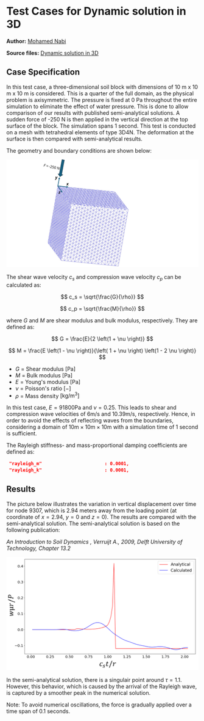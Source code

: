 # Test Cases for Dynamic solution in 3D

**Author:** [Mohamed Nabi](https://github.com/mnabideltares)

**Source files:** [Dynamic solution in 3D](https://github.com/KratosMultiphysics/Kratos/tree/master/applications/GeoMechanicsApplication/tests/test_dynamic/test_constant_point_load_3d)

## Case Specification
In this test case, a three-dimensional soil block with dimensions of 10 m x 10 m x 10 m is considered. This is a quarter of the full domain, as the physical problem is axisymmetric. The pressure is fixed at 0 Pa throughout the entire simulation to eliminate the effect of water pressure. This is done to allow comparison of our results with published semi-analytical solutions. A sudden force of -250 N is then applied in the vertical direction at the top surface of the block. The simulation spans 1 second. This test is conducted on a mesh with tetrahedral elements of type 3D4N. The deformation at the surface is then compared with semi-analytical results.

The geometry and boundary conditions are shown below:

<img src="../documentation_data/test_constant_point_load_3d_conditions.svg" alt="Visualization of the geometry and the boundary conditions" title="Visualization of the geometry and the boundary conditions" width="800">

The shear wave velocity $c_s$ and compression wave velocity $c_p$ can be calculated as:

$$ c_s = \sqrt{\frac{G}{\rho}} $$

$$ c_p = \sqrt{\frac{M}{\rho}} $$

where $G$ and $M$ are shear modulus and bulk modulus, respectively. They are defined as:

$$ G = \frac{E}{2  \left(1 + \nu \right)} $$

$$ M = \frac{E \left(1 - \nu \right)}{\left( 1 + \nu \right) \left(1 - 2 \nu \right)} $$

- $G$		= Shear modulus $\mathrm{[Pa]}$
- $M$		= Bulk modulus  $\mathrm{[Pa]}$
- $E$		= Young's modulus  $\mathrm{[Pa]}$
- $\nu$		= Poisson's ratio  $\mathrm{[-]}$
- $\rho$	= Mass density $\mathrm{[kg/m^3]}$

In this test case, $E = 91800 \mathrm{Pa}$ and $\nu = 0.25$. This leads to shear and compression wave velocities of $6 \mathrm{m/s}$ and $10.39 \mathrm{m/s}$, respectively. Hence, in order to avoid the effects of reflecting waves from the boundaries, considering a domain of $10 \mathrm{m} × 10 \mathrm{m} × 10 \mathrm{m}$ with a simulation time of 1 second is sufficient.

The Rayleigh stiffness- and mass-proportional damping coefficients are defined as:
   ```json
    "rayleigh_m"                       : 0.0001,
    "rayleigh_k"                       : 0.0001,
   ```
   
## Results

The picture below illustrates the variation in vertical displacement over time for node 9307, which is 2.94 meters away from the loading point (at coordinate of $x = 2.94$, $y = 0$ and $z = 0$). The results are compared with the semi-analytical solution. The semi-analytical solution is based on the following publication:

<em> An Introduction to Soil Dynamics , Verruijt A., 2009, Delft University of Technology, Chapter 13.2 </em>

<img src="../documentation_data/test_constant_point_load_3d_results.png" alt="The vertical displacement, compared with semi-analytical solution" title="Temperature within the box width at the last time step" width="600">

In the semi-analytical solution, there is a singulair point around $\tau = 1.1$. However, this behavior, which is caused by the arrival of the Rayleigh wave, is captured by a smoother peak in the numerical solution. 

Note: To avoid numerical oscillations, the force is gradually applied over a time span of 0.1 seconds.



